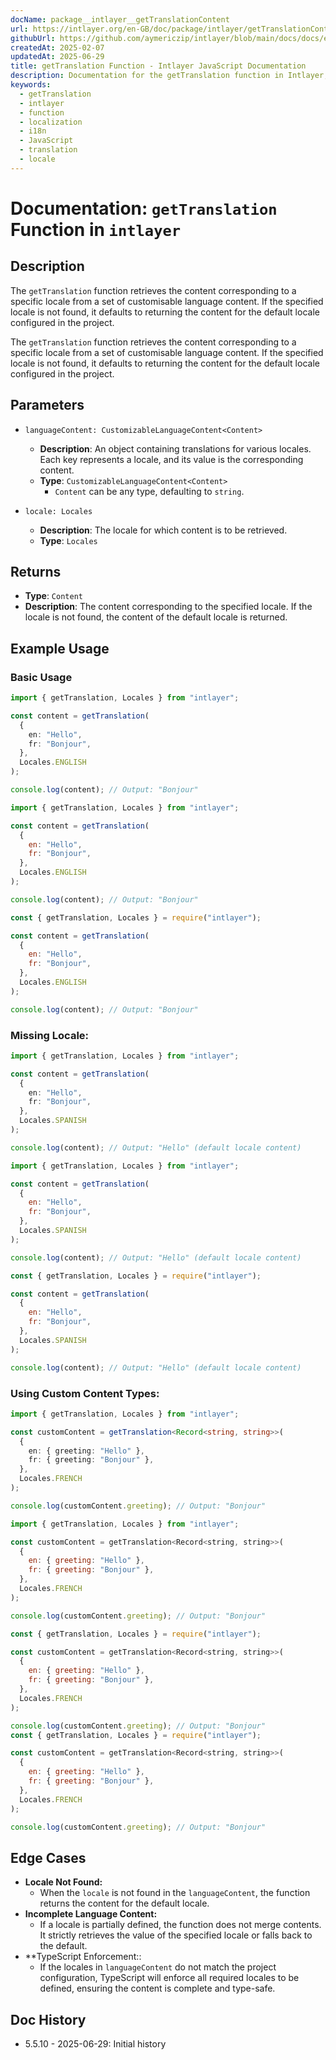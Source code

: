 ```yaml
---
docName: package__intlayer__getTranslationContent
url: https://intlayer.org/en-GB/doc/package/intlayer/getTranslationContent
githubUrl: https://github.com/aymericzip/intlayer/blob/main/docs/docs/en-GB/packages/intlayer/getTranslationContent.md
createdAt: 2025-02-07
updatedAt: 2025-06-29
title: getTranslation Function - Intlayer JavaScript Documentation
description: Documentation for the getTranslation function in Intlayer, which retrieves localized content for specific locales with fallback to default locale.
keywords:
  - getTranslation
  - intlayer
  - function
  - localization
  - i18n
  - JavaScript
  - translation
  - locale
---
```


# Documentation: `getTranslation` Function in `intlayer`

## Description

The `getTranslation` function retrieves the content corresponding to a specific locale from a set of customisable language content. If the specified locale is not found, it defaults to returning the content for the default locale configured in the project.

The `getTranslation` function retrieves the content corresponding to a specific locale from a set of customisable language content. If the specified locale is not found, it defaults to returning the content for the default locale configured in the project.

## Parameters

- `languageContent: CustomizableLanguageContent<Content>`

  - **Description**: An object containing translations for various locales. Each key represents a locale, and its value is the corresponding content.
  - **Type**: `CustomizableLanguageContent<Content>`
    - `Content` can be any type, defaulting to `string`.

- `locale: Locales`

  - **Description**: The locale for which content is to be retrieved.
  - **Type**: `Locales`

## Returns

- **Type**: `Content`
- **Description**: The content corresponding to the specified locale. If the locale is not found, the content of the default locale is returned.

## Example Usage

### Basic Usage

```typescript codeFormat="typescript"
import { getTranslation, Locales } from "intlayer";

const content = getTranslation(
  {
    en: "Hello",
    fr: "Bonjour",
  },
  Locales.ENGLISH
);

console.log(content); // Output: "Bonjour"
```

```javascript codeFormat="esm"
import { getTranslation, Locales } from "intlayer";

const content = getTranslation(
  {
    en: "Hello",
    fr: "Bonjour",
  },
  Locales.ENGLISH
);

console.log(content); // Output: "Bonjour"
```

```javascript codeFormat="commonjs"
const { getTranslation, Locales } = require("intlayer");

const content = getTranslation(
  {
    en: "Hello",
    fr: "Bonjour",
  },
  Locales.ENGLISH
);

console.log(content); // Output: "Bonjour"
```

### Missing Locale:

```typescript codeFormat="typescript"
import { getTranslation, Locales } from "intlayer";

const content = getTranslation(
  {
    en: "Hello",
    fr: "Bonjour",
  },
  Locales.SPANISH
);

console.log(content); // Output: "Hello" (default locale content)
```

```javascript codeFormat="esm"
import { getTranslation, Locales } from "intlayer";

const content = getTranslation(
  {
    en: "Hello",
    fr: "Bonjour",
  },
  Locales.SPANISH
);

console.log(content); // Output: "Hello" (default locale content)
```

```javascript codeFormat="commonjs"
const { getTranslation, Locales } = require("intlayer");

const content = getTranslation(
  {
    en: "Hello",
    fr: "Bonjour",
  },
  Locales.SPANISH
);

console.log(content); // Output: "Hello" (default locale content)
```

### Using Custom Content Types:

```typescript codeFormat="typescript"
import { getTranslation, Locales } from "intlayer";

const customContent = getTranslation<Record<string, string>>(
  {
    en: { greeting: "Hello" },
    fr: { greeting: "Bonjour" },
  },
  Locales.FRENCH
);

console.log(customContent.greeting); // Output: "Bonjour"
```

```javascript codeFormat="esm"
import { getTranslation, Locales } from "intlayer";

const customContent = getTranslation<Record<string, string>>(
  {
    en: { greeting: "Hello" },
    fr: { greeting: "Bonjour" },
  },
  Locales.FRENCH
);

console.log(customContent.greeting); // Output: "Bonjour"
```

```javascript codeFormat="commonjs"
const { getTranslation, Locales } = require("intlayer");

const customContent = getTranslation<Record<string, string>>(
  {
    en: { greeting: "Hello" },
    fr: { greeting: "Bonjour" },
  },
  Locales.FRENCH
);

console.log(customContent.greeting); // Output: "Bonjour"
const { getTranslation, Locales } = require("intlayer");

const customContent = getTranslation<Record<string, string>>(
  {
    en: { greeting: "Hello" },
    fr: { greeting: "Bonjour" },
  },
  Locales.FRENCH
);

console.log(customContent.greeting); // Output: "Bonjour"
```

## Edge Cases

- **Locale Not Found:**
  - When the `locale` is not found in the `languageContent`, the function returns the content for the default locale.
- **Incomplete Language Content:**
  - If a locale is partially defined, the function does not merge contents. It strictly retrieves the value of the specified locale or falls back to the default.
- \*\*TypeScript Enforcement::
  - If the locales in `languageContent` do not match the project configuration, TypeScript will enforce all required locales to be defined, ensuring the content is complete and type-safe.

## Doc History

- 5.5.10 - 2025-06-29: Initial history
